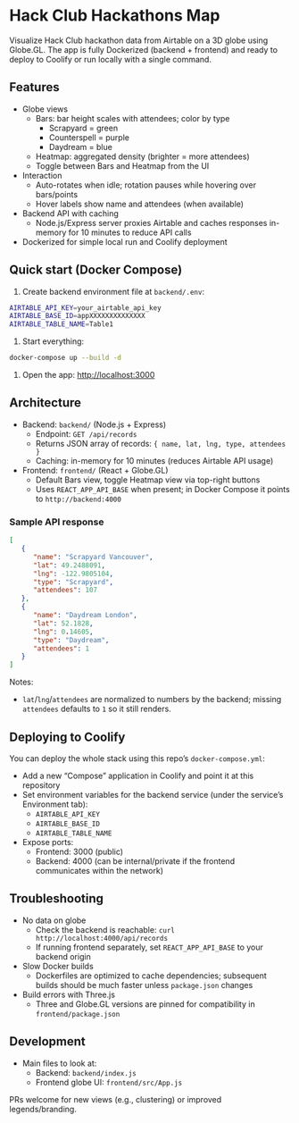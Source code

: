 # Hack Club Hackathons Map

Visualize Hack Club hackathon data from Airtable on a 3D globe using Globe.GL. The app is fully Dockerized (backend + frontend) and ready to deploy to Coolify or run locally with a single command.

## Features

- Globe views
   - Bars: bar height scales with attendees; color by type
      - Scrapyard = green
      - Counterspell = purple
      - Daydream = blue
   - Heatmap: aggregated density (brighter = more attendees)
   - Toggle between Bars and Heatmap from the UI
- Interaction
   - Auto-rotates when idle; rotation pauses while hovering over bars/points
   - Hover labels show name and attendees (when available)
- Backend API with caching
   - Node.js/Express server proxies Airtable and caches responses in-memory for 10 minutes to reduce API calls
- Dockerized for simple local run and Coolify deployment

## Quick start (Docker Compose)

1. Create backend environment file at `backend/.env`:

```bash
AIRTABLE_API_KEY=your_airtable_api_key
AIRTABLE_BASE_ID=appXXXXXXXXXXXXXX
AIRTABLE_TABLE_NAME=Table1
```

1. Start everything:

```bash
docker-compose up --build -d
```

1. Open the app: <http://localhost:3000>

## Architecture

- Backend: `backend/` (Node.js + Express)
   - Endpoint: `GET /api/records`
   - Returns JSON array of records: `{ name, lat, lng, type, attendees }`
   - Caching: in-memory for 10 minutes (reduces Airtable API usage)
- Frontend: `frontend/` (React + Globe.GL)
   - Default Bars view, toggle Heatmap view via top-right buttons
   - Uses `REACT_APP_API_BASE` when present; in Docker Compose it points to `http://backend:4000`

### Sample API response

```json
[
   {
      "name": "Scrapyard Vancouver",
      "lat": 49.2488091,
      "lng": -122.9805104,
      "type": "Scrapyard",
      "attendees": 107
   },
   {
      "name": "Daydream London",
      "lat": 52.1828,
      "lng": 0.14605,
      "type": "Daydream",
      "attendees": 1
   }
]
```

Notes:
- `lat`/`lng`/`attendees` are normalized to numbers by the backend; missing `attendees` defaults to `1` so it still renders.

## Deploying to Coolify

You can deploy the whole stack using this repo’s `docker-compose.yml`:

- Add a new “Compose” application in Coolify and point it at this repository
- Set environment variables for the backend service (under the service’s Environment tab):
   - `AIRTABLE_API_KEY`
   - `AIRTABLE_BASE_ID`
   - `AIRTABLE_TABLE_NAME`
- Expose ports:
   - Frontend: 3000 (public)
   - Backend: 4000 (can be internal/private if the frontend communicates within the network)

## Troubleshooting

- No data on globe
   - Check the backend is reachable: `curl http://localhost:4000/api/records`
   - If running frontend separately, set `REACT_APP_API_BASE` to your backend origin
- Slow Docker builds
   - Dockerfiles are optimized to cache dependencies; subsequent builds should be much faster unless `package.json` changes
- Build errors with Three.js
   - Three and Globe.GL versions are pinned for compatibility in `frontend/package.json`

## Development

- Main files to look at:
   - Backend: `backend/index.js`
   - Frontend globe UI: `frontend/src/App.js`

PRs welcome for new views (e.g., clustering) or improved legends/branding.
